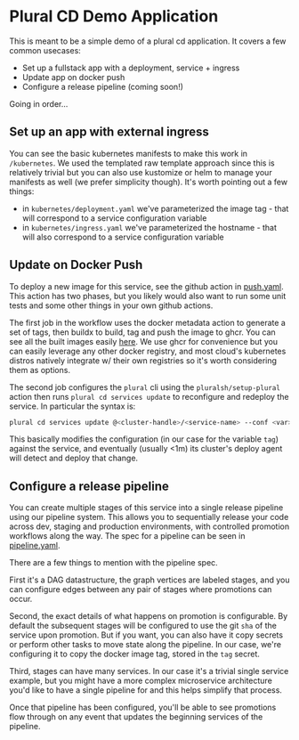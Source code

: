 # Plural CD Demo Application

This is meant to be a simple demo of a plural cd application.  It covers a few common usecases:

* Set up a fullstack app with a deployment, service + ingress
* Update app on docker push
* Configure a release pipeline (coming soon!)

Going in order...

## Set up an app with external ingress

You can see the basic kubernetes manifests to make this work in `/kubernetes`.  We used the templated raw template approach since this is relatively trivial but you can also use kustomize or helm to manage your manifests as well (we prefer simplicity though).  It's worth pointing out a few things:

* in `kubernetes/deployment.yaml` we've parameterized the image tag - that will correspond to a service configuration variable
* in `kubernetes/ingress.yaml` we've parameterized the hostname - that will also correspond to a service configuration variable

## Update on Docker Push

To deploy a new image for this service, see the github action in [push.yaml](.github/workflows/push.yaml).  This action has two phases, but you likely would also want to run some unit tests and some other things in your own github actions.

The first job in the workflow uses the docker metadata action to generate a set of tags, then buildx to build, tag and push the image to ghcr.  You can see all the built images easily [here](https://github.com/pluralsh/plrl-cd-test/pkgs/container/plrl-cd-test).  We use ghcr for convenience but you can easily leverage any other docker registry, and most cloud's kubernetes distros natively integrate w/ their own registries so it's worth considering them as options.

The second job configures the `plural` cli using the `pluralsh/setup-plural` action then runs `plural cd services update` to reconfigure and redeploy the service.  In particular the syntax is:

```sh
plural cd services update @<cluster-handle>/<service-name> --conf <var>=<value> (...can add more configuration updates as needed)
```

This basically modifies the configuration (in our case for the variable `tag`) against the service, and eventually (usually <1m) its cluster's deploy agent will detect and deploy that change.

## Configure a release pipeline

You can create multiple stages of this service into a single release pipeline using our pipeline system. This allows you to sequentially release your code across dev, staging and production environments, with controlled promotion workflows along the way.  The spec for a pipeline can be seen in [pipeline.yaml](pipeline.yaml).

There are a few things to mention with the pipeline spec.  

First it's a DAG datastructure, the graph vertices are labeled stages, and you can configure edges between any pair of stages where promotions can occur.

Second, the exact details of what happens on promotion is configurable.  By default the subsequent stages will be configured to use the git `sha` of the service upon promotion.  But if you want, you can also have it copy secrets or perform other tasks to move state along the pipeline.  In our case, we're configuring it to copy the docker image tag, stored in the `tag` secret.

Third, stages can have many services.  In our case it's a trivial single service example, but you might have a more complex microservice architecture you'd like to have a single pipeline for and this helps simplify that process.

Once that pipeline has been configured, you'll be able to see promotions flow through on any event that updates the beginning services of the pipeline.